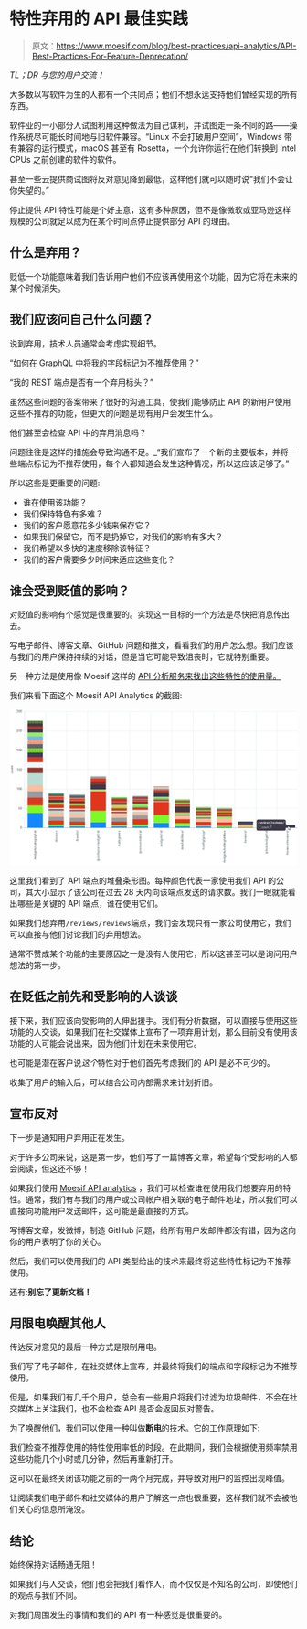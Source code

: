 # 特性弃用的 API 最佳实践

> 原文：<https://www.moesif.com/blog/best-practices/api-analytics/API-Best-Practices-For-Feature-Deprecation/>

*TL；DR 与您的用户交流！*

大多数以写软件为生的人都有一个共同点；他们不想永远支持他们曾经实现的所有东西。

软件业的一小部分人试图利用这种做法为自己谋利，并试图走一条不同的路——操作系统尽可能长时间地与旧软件兼容。“Linux 不会打破用户空间”，Windows 带有兼容的运行模式，macOS 甚至有 Rosetta，一个允许你运行在他们转换到 Intel CPUs 之前创建的软件的软件。

甚至一些云提供商试图将反对意见降到最低，这样他们就可以随时说“我们不会让你失望的。”

停止提供 API 特性可能是个好主意，这有多种原因，但不是像微软或亚马逊这样规模的公司就足以成为在某个时间点停止提供部分 API 的理由。

## 什么是弃用？

贬低一个功能意味着我们告诉用户他们不应该再使用这个功能，因为它将在未来的某个时候消失。

## 我们应该问自己什么问题？

说到弃用，技术人员通常会考虑实现细节。

“如何在 GraphQL 中将我的字段标记为不推荐使用？”

“我的 REST 端点是否有一个弃用标头？”

虽然这些问题的答案带来了很好的沟通工具，使我们能够防止 API 的新用户使用这些不推荐的功能，但更大的问题是现有用户会发生什么。

他们甚至会检查 API 中的弃用消息吗？

问题往往是这样的措施会导致沟通不足。_“我们宣布了一个新的主要版本，并将一些端点标记为不推荐使用，每个人都知道会发生这种情况，所以这应该足够了。”

所以这些是更重要的问题:

*   谁在使用该功能？
*   我们保持特色有多难？
*   我们的客户愿意花多少钱来保存它？
*   如果我们保留它，而不是扔掉它，对我们的影响有多大？
*   我们希望以多快的速度移除该特征？
*   我们的客户需要多少时间来适应这些变化？

## 谁会受到贬值的影响？

对贬值的影响有个感觉是很重要的。实现这一目标的一个方法是尽快把消息传出去。

写电子邮件、博客文章、GitHub 问题和推文，看看我们的用户怎么想。我们应该与我们的用户保持持续的对话，但是当它可能导致沮丧时，它就特别重要。

另一种方法是使用像 Moesif 这样的 [API 分析服务来找出这些特性的使用量。](https://www.moesif.com/features/api-analytics?utm_source=blog)

我们来看下面这个 Moesif API Analytics 的截图:

![](img/e7e614b7710a524aca002f6ff8f77111.png)

这里我们看到了 API 端点的堆叠条形图。每种颜色代表一家使用我们 API 的公司，其大小显示了该公司在过去 28 天内向该端点发送的请求数。我们一眼就能看出哪些是关键的 API 端点，谁在使用它们。

如果我们想弃用`/reviews/reviews`端点，我们会发现只有一家公司使用它，我们可以直接与他们讨论我们的弃用想法。

通常不赞成某个功能的主要原因之一是没有人使用它，所以这甚至可以是询问用户想法的第一步。

## 在贬低之前先和受影响的人谈谈

接下来，我们应该向受影响的人伸出援手。我们有分析数据，可以直接与使用这些功能的人交谈，如果我们在社交媒体上宣布了一项弃用计划，那么目前没有使用该功能的人可能会说出来，因为他们计划在未来使用它。

也可能是潜在客户说*这个*特性对于他们首先考虑我们的 API 是必不可少的。

收集了用户的输入后，可以结合公司内部需求来计划折旧。

## 宣布反对

下一步是通知用户弃用正在发生。

对于许多公司来说，这是第一步，他们写了一篇博客文章，希望每个受影响的人都会阅读，但这还不够！

如果我们使用 [Moesif API analytics](https://www.moesif.com/features/api-analytics?utm_source=blog) ，我们可以检查谁在使用我们想要弃用的特性。通常，我们有与我们的用户或公司帐户相关联的电子邮件地址，所以我们可以直接向功能用户发送邮件，这可能是最直接的方式。

写博客文章，发微博，制造 GitHub 问题，给所有用户发邮件都没有错，因为这向你的用户表明了你的关心。

然后，我们可以使用我们的 API 类型给出的技术来最终将这些特性标记为不推荐使用。

还有:**别忘了更新文档！**

## 用限电唤醒其他人

传达反对意见的最后一种方式是限制用电。

我们写了电子邮件，在社交媒体上宣布，并最终将我们的端点和字段标记为不推荐使用。

但是，如果我们有几千个用户，总会有一些用户将我们过滤为垃圾邮件，不会在社交媒体上关注我们，也不会检查 API 是否会返回反对警告。

为了唤醒他们，我们可以使用一种叫做**断电**的技术。它的工作原理如下:

我们检查不推荐使用的特性使用率低的时段。在此期间，我们会根据使用频率禁用这些功能几个小时或几分钟，然后再重新打开。

这可以在最终关闭该功能之前的一两个月完成，并导致对用户的监控出现峰值。

让阅读我们电子邮件和社交媒体的用户了解这一点也很重要，这样我们就不会被他们关心的信息所淹没。

## 结论

始终保持对话畅通无阻！

如果我们与人交谈，他们也会把我们看作人，而不仅仅是不知名的公司，即使他们的观点与我们不同。

对我们周围发生的事情和我们的 API 有一种感觉是很重要的。
